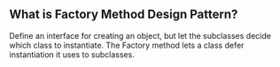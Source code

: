 ## What is Factory Method Design Pattern?
Define an interface for creating an object, but let the subclasses decide which class to instantiate. 
The Factory method lets a class defer instantiation it uses to subclasses.